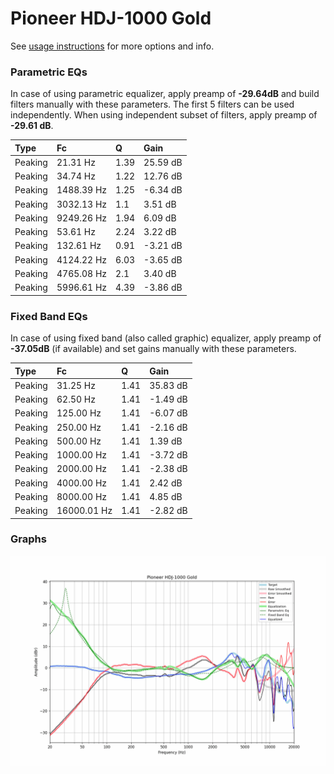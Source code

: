 # Pioneer HDJ-1000 Gold
See [usage instructions](https://github.com/jaakkopasanen/AutoEq#usage) for more options and info.

### Parametric EQs
In case of using parametric equalizer, apply preamp of **-29.64dB** and build filters manually
with these parameters. The first 5 filters can be used independently.
When using independent subset of filters, apply preamp of **-29.61 dB**.

| Type    | Fc         |    Q | Gain     |
|:--------|:-----------|:-----|:---------|
| Peaking | 21.31 Hz   | 1.39 | 25.59 dB |
| Peaking | 34.74 Hz   | 1.22 | 12.76 dB |
| Peaking | 1488.39 Hz | 1.25 | -6.34 dB |
| Peaking | 3032.13 Hz | 1.1  | 3.51 dB  |
| Peaking | 9249.26 Hz | 1.94 | 6.09 dB  |
| Peaking | 53.61 Hz   | 2.24 | 3.22 dB  |
| Peaking | 132.61 Hz  | 0.91 | -3.21 dB |
| Peaking | 4124.22 Hz | 6.03 | -3.65 dB |
| Peaking | 4765.08 Hz | 2.1  | 3.40 dB  |
| Peaking | 5996.61 Hz | 4.39 | -3.86 dB |

### Fixed Band EQs
In case of using fixed band (also called graphic) equalizer, apply preamp of **-37.05dB**
(if available) and set gains manually with these parameters.

| Type    | Fc          |    Q | Gain     |
|:--------|:------------|:-----|:---------|
| Peaking | 31.25 Hz    | 1.41 | 35.83 dB |
| Peaking | 62.50 Hz    | 1.41 | -1.49 dB |
| Peaking | 125.00 Hz   | 1.41 | -6.07 dB |
| Peaking | 250.00 Hz   | 1.41 | -2.16 dB |
| Peaking | 500.00 Hz   | 1.41 | 1.39 dB  |
| Peaking | 1000.00 Hz  | 1.41 | -3.72 dB |
| Peaking | 2000.00 Hz  | 1.41 | -2.38 dB |
| Peaking | 4000.00 Hz  | 1.41 | 2.42 dB  |
| Peaking | 8000.00 Hz  | 1.41 | 4.85 dB  |
| Peaking | 16000.01 Hz | 1.41 | -2.82 dB |

### Graphs
![](./Pioneer%20HDJ-1000%20Gold.png)